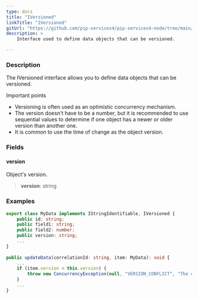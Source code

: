 ```yaml
---
type: docs
title: "IVersioned"
linkTitle: "IVersioned"
gitUrl: "https://github.com/pip-services4/pip-services4-node/tree/main/pip-services4-data-node"
description: > 
    Interface used to define data objects that can be versioned.

---
```


### Description

The IVersioned interface allows you to define data objects that can be versioned.

Important points

- Versioning is often used as an optimistic concurrency mechanism.
- The version doesn't have to be a number, but it is recommended to use sequential values to determine if one object has a newer or older version than another one.
- It is common to use the time of change as the object version.

### Fields

<span class="hide-title-link">

#### version
Object's version.
> **version**: string

</span>


### Examples
```typescript
export class MyData implements IStringIdentifiable, IVersioned {
    public id: string;
    public field1: string;
    public field2: number;
    public version: string;
    ...
}
   
public updateData(correlationId: string, item: MyData): void {
    ...
    if (item.version < this.version) {
        throw new ConcurrencyException(null, "VERSION_CONFLICT", "The change has older version stored value");
    }
    ...
}
```
